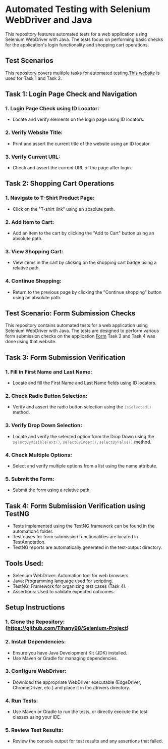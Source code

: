 # Automated Testing with Selenium WebDriver and Java
This repository features automated tests for a web application using Selenium WebDriver with Java. The tests focus on performing basic checks for the application's login functionality and shopping cart operations.
## Test Scenarios
This repository covers multiple tasks for automated testing.[This website](https://www.saucedemo.com/) is used for Task 1 and Task 2.
## Task 1: Login Page Check and Navigation
### 1. Login Page Check using ID Locator:
 - Locate and verify elements on the login page using ID locators.
### 2. Verify Website Title:
 -	Print and assert the current title of the website using an ID locator.
### 3. Verify Current URL:
 - Check and assert the current URL of the page after login.
## Task 2: Shopping Cart Operations
### 1. Navigate to T-Shirt Product Page:
 - Click on the "T-shirt link" using an absolute path.
### 2. Add Item to Cart:
 - Add an item to the cart by clicking the "Add to Cart" button using an absolute path.
### 3. View Shopping Cart:
 - View items in the cart by clicking on the shopping cart badge using a relative path.
### 4. Continue Shopping:
 - Return to the previous page by clicking the "Continue shopping" button using an absolute path.
## Test Scenario: Form Submission Checks
This repository contains automated tests for a web application using Selenium WebDriver with Java. The tests are designed to perform various form submission checks on the application [Form](https://trytestingthis.netlify.app/) Task 3 and Task 4  was done using that website.
## Task 3: Form Submission Verification
###  1. Fill in First Name and Last Name:
  - Locate and fill the First Name and Last Name fields using ID locators.
###  2. Check Radio Button Selection:
  - Verify and assert the radio button selection using the <code style="color : gray">isSelected()</code> method.
###  3. Verify Drop Down Selection:
  - Locate and verify the selected option from the Drop Down using the <code style="color : gray">selectByVisibleText()</code>, <code style="color : gray">selectByIndex()</code>, <code style="color : gray">selectByValue()</code> method.
###  4. Check Multiple Options:
  - Select and verify multiple options from a list using the name attribute.
###  5. Submit the Form:
  -	Submit the form using a relative path.
## Task 4: Form Submission Verification using TestNG
- Tests implemented using the TestNG framework can be found in the automation4 folder.
- Test cases for form submission functionalities are located in TestAnnotation.
- TestNG reports are automatically generated in the test-output directory.
## Tools Used: 
 - Selenium WebDriver: Automation tool for web browsers.
 -	Java: Programming language used for scripting.
 -	TestNG: Framework for organizing test cases (Task 4).
 - Assertions: Used to validate expected outcomes.
## Setup Instructions
 ### 1. Clone the Repository: (https://github.com/Tihany98/Selenium-Project) 
 ### 2.	Install Dependencies:
 -	Ensure you have Java Development Kit (JDK) installed.
 - Use Maven or Gradle for managing dependencies.
 ### 3. Configure WebDriver:
 - Download the appropriate WebDriver executable (EdgeDriver, ChromeDriver, etc.) and place it in the /drivers directory.
 ### 4. Run Tests:
 - Use Maven or Gradle to run the tests, or directly execute the test classes using your IDE.
 ### 5. Review Test Results:
 - Review the console output for test results and any assertions that failed.

